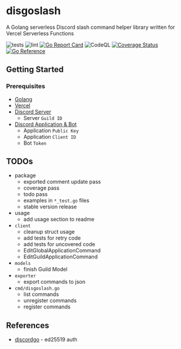 # disgoslash
A Golang serverless Discord slash command helper library written for Vercel Serverless Functions

![tests](https://github.com/wafer-bw/disgoslash/workflows/tests/badge.svg)
![lint](https://github.com/wafer-bw/disgoslash/workflows/lint/badge.svg)
[![Go Report Card](https://goreportcard.com/badge/github.com/wafer-bw/disgoslash)](https://goreportcard.com/report/github.com/wafer-bw/disgoslash)
![CodeQL](https://github.com/wafer-bw/disgoslash/workflows/CodeQL/badge.svg)
[![Coverage Status](https://coveralls.io/repos/github/wafer-bw/disgoslash/badge.svg)](https://coveralls.io/github/wafer-bw/disgoslash)
[![Go Reference](https://pkg.go.dev/badge/github.com/wafer-bw/disgoslash.svg)](https://pkg.go.dev/github.com/wafer-bw/disgoslash)

## Getting Started

### Prerequisites
* [Golang](https://golang.org/dl/)
* [Vercel](https://vercel.com/)
* [Discord Server](https://discord.com/)
    * Server `Guild ID`
* [Discord Application & Bot](https://discord.com/developers/applications)
    * Application `Public Key`
    * Application `Client ID`
    * Bot `Token`

## TODOs
* package
    * exported comment update pass
    * coverage pass
    * todo pass
    * examples in `*_test.go` files
    * stable version release
* usage
    * add usage section to readme
* `client`
    * cleanup struct usage
    * add tests for retry code
    * add tests for uncovered code
    * EditGlobalApplicationCommand
    * EditGuildApplicationCommand
* `models`
    * finish Guild Model
* `exporter`
    * export commands to json
* `cmd/disgoslash.go`
    * list commands
    * unregister commands
    * register commands


## References
* [discordgo](https://github.com/bwmarrin/discordgo) - ed25519 auth
